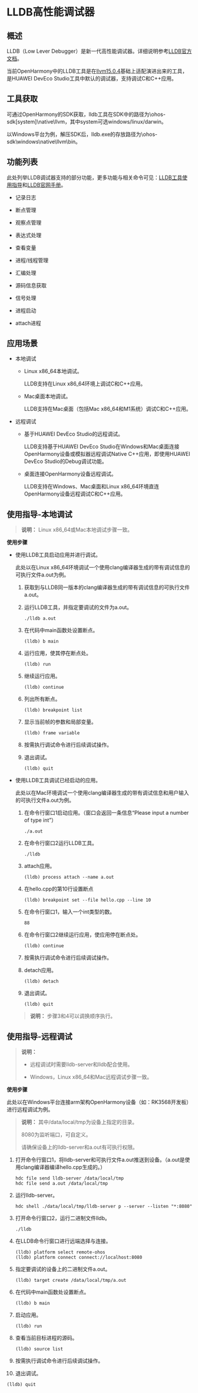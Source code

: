 # LLDB高性能调试器


## 概述

LLDB（Low Lever Debugger）是新一代高性能调试器。详细说明参考[LLDB官方文档](https://lldb.llvm.org/)。

当前OpenHarmony中的LLDB工具是在[llvm15.0.4](https://github.com/llvm/llvm-project/releases/tag/llvmorg-15.0.4)基础上适配演进出来的工具，是HUAWEI DevEco Studio工具中默认的调试器，支持调试C和C++应用。


## 工具获取

可通过OpenHarmony的SDK获取，lldb工具在SDK中的路径为\ohos-sdk\[system]\native\llvm，其中system可选windows/linux/darwin。

以Windows平台为例，解压SDK后，lldb.exe的存放路径为\ohos-sdk\windows\native\llvm\bin。


## 功能列表

此处列举LLDB调试器支持的部分功能，更多功能与相关命令可见：[LLDB工具使用指导](https://gitee.com/openharmony/third_party_llvm-project/blob/master/lldb/README_zh.md)和[LLDB官网手册](https://lldb.llvm.org)。

- 记录日志

- 断点管理

- 观察点管理

- 表达式处理

- 查看变量

- 进程/线程管理

- 汇编处理

- 源码信息获取

- 信号处理

- 进程启动

- attach进程


## 应用场景

- 本地调试
  - Linux x86_64本地调试。

     LLDB支持在Linux x86_64环境上调试C和C++应用。
  - Mac桌面本地调试。

     LLDB支持在Mac桌面（包括Mac x86_64和M1系统）调试C和C++应用。

- 远程调试
  - 基于HUAWEI DevEco Studio的远程调试。

     LLDB支持基于HUAWEI DevEco Studio在Windows和Mac桌面连接OpenHarmony设备或模拟器远程调试Native C++应用，即使用HUAWEI DevEco Studio的Debug调试功能。
  - 桌面连接OpenHarmony设备远程调试。

     LLDB支持在Windows、Mac桌面和Linux x86_64环境直连OpenHarmony设备远程调试C和C++应用。


## 使用指导-本地调试

> **说明：**
> Linux x86_64或Mac本地调试步骤一致。

**使用步骤**

- 使用LLDB工具启动应用并进行调试。

  此处以在Linux x86_64环境调试一个使用clang编译器生成的带有调试信息的可执行文件a.out为例。

  1. 获取到与LLDB同一版本的clang编译器生成的带有调试信息的可执行文件a.out。
  2. 运行LLDB工具，并指定要调试的文件为a.out。

      ```lldb
      ./lldb a.out
      ```
  3. 在代码中main函数处设置断点。

      ```lldb
      (lldb) b main
      ```
  4. 运行应用，使其停在断点处。

      ```lldb
      (lldb) run
      ```
  5. 继续运行应用。

      ```lldb
      (lldb) continue
      ```
  6. 列出所有断点。

      ```lldb
      (lldb) breakpoint list
      ```
  7. 显示当前帧的参数和局部变量。

      ```lldb
      (lldb) frame variable
      ```
  8. 按需执行调试命令进行后续调试操作。
  9. 退出调试。

      ```lldb
      (lldb) quit
      ```

- 使用LLDB工具调试已经启动的应用。

  此处以在Mac环境调试一个使用clang编译器生成的带有调试信息和用户输入的可执行文件a.out为例。

  1. 在命令行窗口1启动应用。（窗口会返回一条信息“Please input a number of type int”）

      ```shell
      ./a.out
      ```
  2. 在命令行窗口2运行LLDB工具。

      ```shell
      ./lldb
      ```
  3. attach应用。

      ```lldb
      (lldb) process attach --name a.out
      ```
  4. 在hello.cpp的第10行设置断点

      ```lldb
      (lldb) breakpoint set --file hello.cpp --line 10
      ```
  5. 在命令行窗口1，输入一个int类型的数。

      ```shell
      88
      ```
  6. 在命令行窗口2继续运行应用，使应用停在断点处。

      ```lldb
      (lldb) continue
      ```
  7. 按需执行调试命令进行后续调试操作。
  8. detach应用。

      ```lldb
      (lldb) detach
      ```
  9. 退出调试。

      ```lldb
      (lldb) quit
      ```

  > **说明：**
  > 步骤3和4可以调换顺序执行。


## 使用指导-远程调试

> **说明：**
> - 远程调试时需要lldb-server和lldb配合使用。
> 
> - Windows，Linux x86_64和Mac远程调试步骤一致。

**使用步骤**

此处以在Windows平台连接arm架构OpenHarmony设备（如：RK3568开发板）进行远程调试为例。

> **说明：**
> 其中/data/local/tmp为设备上指定的目录。
> 
> 8080为监听端口，可自定义。
> 
> 请确保设备上的lldb-server和a.out有可执行权限。

1. 打开命令行窗口1，将lldb-server和可执行文件a.out推送到设备。（a.out是使用clang编译器编译hello.cpp生成的。）

   ```shell
   hdc file send lldb-server /data/local/tmp
   hdc file send a.out /data/local/tmp
   ```

2. 运行lldb-server。

   ```shell
   hdc shell ./data/local/tmp/lldb-server p --server --listen "*:8080"
   ```

3. 打开命令行窗口2，运行二进制文件lldb。

   ```shell
   ./lldb
   ```

4. 在LLDB命令行窗口进行远端选择与连接。

   ```lldb
   (lldb) platform select remote-ohos
   (lldb) platform connect connect://localhost:8080 
   ```

5. 指定要调试的设备上的二进制文件a.out。

   ```lldb
   (lldb) target create /data/local/tmp/a.out
   ```

6. 在代码中main函数处设置断点。

   ```lldb
   (lldb) b main
   ```

7. 启动应用。

   ```lldb
   (lldb) run
   ```

8. 查看当前目标进程的源码。

   ```lldb
   (lldb) source list
   ```

9. 按需执行调试命令进行后续调试操作。

10. 退出调试。

   ```lldb
   (lldb) quit
   ```

